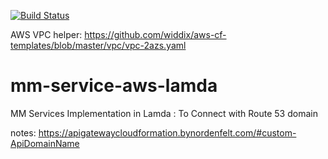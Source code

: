 [![Build Status](https://travis-ci.org/v8-suresh/mm-service-aws-lamda.svg?branch=master)](https://travis-ci.org/v8-suresh/mm-service-aws-lamda)

AWS VPC helper:
https://github.com/widdix/aws-cf-templates/blob/master/vpc/vpc-2azs.yaml

# mm-service-aws-lamda
MM Services Implementation in Lamda : To Connect with Route 53 domain


notes:
https://apigatewaycloudformation.bynordenfelt.com/#custom-ApiDomainName